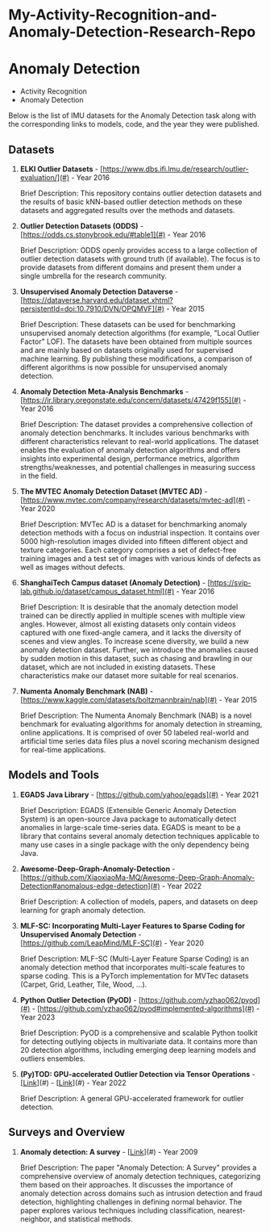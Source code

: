 # My-Activity-Recognition-and-Anomaly-Detection-Research-Repo

# Anomaly Detection

- Activity Recognition
- Anomaly Detection

Below is the list of IMU datasets for the Anomaly Detection task along with the corresponding links to models, code, and the year they were published.

## Datasets

1. **ELKI Outlier Datasets** - [https://www.dbs.ifi.lmu.de/research/outlier-evaluation/](#) - Year 2016

   Brief Description: This repository contains outlier detection datasets and the results of basic kNN-based outlier detection methods on these datasets and aggregated results over the methods and datasets.

2. **Outlier Detection Datasets (ODDS)** - [https://odds.cs.stonybrook.edu/#table1](#) - Year 2016

   Brief Description: ODDS openly provides access to a large collection of outlier detection datasets with ground truth (if available). The focus is to provide datasets from different domains and present them under a single umbrella for the research community.

3. **Unsupervised Anomaly Detection Dataverse** - [https://dataverse.harvard.edu/dataset.xhtml?persistentId=doi:10.7910/DVN/OPQMVF](#) - Year 2015

   Brief Description: These datasets can be used for benchmarking unsupervised anomaly detection algorithms (for example, "Local Outlier Factor" LOF). The datasets have been obtained from multiple sources and are mainly based on datasets originally used for supervised machine learning. By publishing these modifications, a comparison of different algorithms is now possible for unsupervised anomaly detection.

4. **Anomaly Detection Meta-Analysis Benchmarks** - [https://ir.library.oregonstate.edu/concern/datasets/47429f155](#) - Year 2016

   Brief Description: The dataset provides a comprehensive collection of anomaly detection benchmarks. It includes various benchmarks with different characteristics relevant to real-world applications. The dataset enables the evaluation of anomaly detection algorithms and offers insights into experimental design, performance metrics, algorithm strengths/weaknesses, and potential challenges in measuring success in the field.

5. **The MVTEC Anomaly Detection Dataset (MVTEC AD)** - [https://www.mvtec.com/company/research/datasets/mvtec-ad](#) - Year 2020

   Brief Description: MVTec AD is a dataset for benchmarking anomaly detection methods with a focus on industrial inspection. It contains over 5000 high-resolution images divided into fifteen different object and texture categories. Each category comprises a set of defect-free training images and a test set of images with various kinds of defects as well as images without defects.

6. **ShanghaiTech Campus dataset (Anomaly Detection)** - [https://svip-lab.github.io/dataset/campus_dataset.html](#) - Year 2016

   Brief Description: It is desirable that the anomaly detection model trained can be directly applied in multiple scenes with multiple view angles. However, almost all existing datasets only contain videos captured with one fixed-angle camera, and it lacks the diversity of scenes and view angles. To increase scene diversity, we build a new anomaly detection dataset. Further, we introduce the anomalies caused by sudden motion in this dataset, such as chasing and brawling in our dataset, which are not included in existing datasets. These characteristics make our dataset more suitable for real scenarios.

7. **Numenta Anomaly Benchmark (NAB)** - [https://www.kaggle.com/datasets/boltzmannbrain/nab](#) - Year 2015

   Brief Description: The Numenta Anomaly Benchmark (NAB) is a novel benchmark for evaluating algorithms for anomaly detection in streaming, online applications. It is comprised of over 50 labeled real-world and artificial time series data files plus a novel scoring mechanism designed for real-time applications.

## Models and Tools

1. **EGADS Java Library** - [https://github.com/yahoo/egads](#) - Year 2021

   Brief Description: EGADS (Extensible Generic Anomaly Detection System) is an open-source Java package to automatically detect anomalies in large-scale time-series data. EGADS is meant to be a library that contains several anomaly detection techniques applicable to many use cases in a single package with the only dependency being Java.

2. **Awesome-Deep-Graph-Anomaly-Detection** - [https://github.com/XiaoxiaoMa-MQ/Awesome-Deep-Graph-Anomaly-Detection#anomalous-edge-detection](#) - Year 2022

   Brief Description: A collection of models, papers, and datasets on deep learning for graph anomaly detection.

3. **MLF-SC: Incorporating Multi-Layer Features to Sparse Coding for Unsupervised Anomaly Detection** - [https://github.com/LeapMind/MLF-SC](#) - Year 2020

   Brief Description: MLF-SC (Multi-Layer Feature Sparse Coding) is an anomaly detection method that incorporates multi-scale features to sparse coding. This is a PyTorch implementation for MVTec datasets (Carpet, Grid, Leather, Tile, Wood, ...).

4. **Python Outlier Detection (PyOD)** - [https://github.com/yzhao062/pyod](#) - [https://github.com/yzhao062/pyod#implemented-algorithms](#) - Year 2023

   Brief Description: PyOD is a comprehensive and scalable Python toolkit for detecting outlying objects in multivariate data. It contains more than 20 detection algorithms, including emerging deep learning models and outliers ensembles.

5. **(Py)TOD: GPU-accelerated Outlier Detection via Tensor Operations** - [[Link](https://github.com/yzhao062/pytod)](#) - [[Link](https://github.com/yzhao062/pytod#implemented-algorithms)](#) - Year 2022

   Brief Description: A general GPU-accelerated framework for outlier detection.

## Surveys and Overview

1. **Anomaly detection: A survey** - [[Link](https://conservancy.umn.edu/bitstream/handle/11299/215731/07-017.pdf?sequence=1)](#) - Year 2009

   Brief Description: The paper "Anomaly Detection: A Survey" provides a comprehensive overview of anomaly detection techniques, categorizing them based on their approaches. It discusses the importance of anomaly detection across domains such as intrusion detection and fraud detection, highlighting challenges in defining normal behavior. The paper explores various techniques including classification, nearest-neighbor, and statistical methods.
